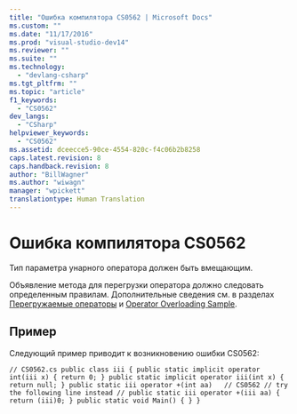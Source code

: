 ```yaml
---
title: "Ошибка компилятора CS0562 | Microsoft Docs"
ms.custom: ""
ms.date: "11/17/2016"
ms.prod: "visual-studio-dev14"
ms.reviewer: ""
ms.suite: ""
ms.technology: 
  - "devlang-csharp"
ms.tgt_pltfrm: ""
ms.topic: "article"
f1_keywords: 
  - "CS0562"
dev_langs: 
  - "CSharp"
helpviewer_keywords: 
  - "CS0562"
ms.assetid: dceecce5-90ce-4554-820c-f4c06b2b8258
caps.latest.revision: 8
caps.handback.revision: 8
author: "BillWagner"
ms.author: "wiwagn"
manager: "wpickett"
translationtype: Human Translation
---
```

# Ошибка компилятора CS0562
Тип параметра унарного оператора должен быть вмещающим.  
  
 Объявление метода для перегрузки оператора должно следовать определенным правилам. Дополнительные сведения см. в разделах [Перегружаемые операторы](../../csharp/programming-guide/statements-expressions-operators/overloadable-operators.md) и [Operator Overloading Sample](http://msdn.microsoft.com/ru-ru/1c6b4610-0a49-4532-8fa7-f694cfc65743).  
  
## Пример  
 Следующий пример приводит к возникновению ошибки CS0562:  
  
```  
// CS0562.cs public class iii { public static implicit operator int(iii x) { return 0; } public static implicit operator iii(int x) { return null; } public static iii operator +(int aa)   // CS0562 // try the following line instead // public static iii operator +(iii aa) { return (iii)0; } public static void Main() { } }  
```